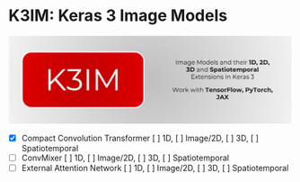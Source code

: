 # K3IM: Keras 3 Image Models
![Logo](assets/Banner.png)
- [X] Compact Convolution Transformer [ ] 1D, [ ] Image/2D, [ ] 3D, [ ] Spatiotemporal
- [ ] ConvMixer [ ] 1D, [ ] Image/2D, [ ] 3D, [ ] Spatiotemporal
- [ ] External Attention Network [ ] 1D, [ ] Image/2D, [ ] 3D, [ ] Spatiotemporal
